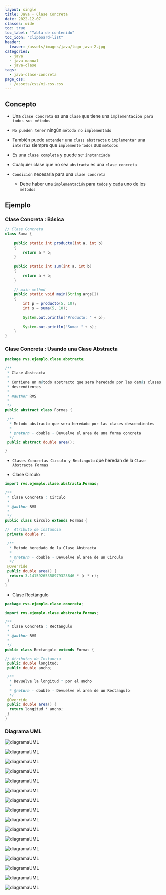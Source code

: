 ```yaml
---
layout: single
title: Java - Clase Concreta
date: 2022-12-07
classes: wide
toc: true
toc_label: "Tabla de contenido"
toc_icon: "clipboard-list"
header:
  teaser: /assets/images/java/logo-java-2.jpg
categories:
  - java
  - java-manual
  - java-clase
tags:
  - java-clase-concreta
page_css: 
  - /assets/css/mi-css.css
---
```


## Concepto

* Una ``clase concreta`` es una ``clase`` que tiene una ``implementación para todos sus métodos``

* ``No pueden tener`` ningún ``método no implementado``

* También puede ``extender`` una ``clase abstracta`` o ``implementar`` una ``interfaz`` siempre que ``implemente`` ``todos`` sus ``métodos``

* Es una ``clase completa`` y puede ser ``instanciada``

* Cualquier clase que no sea ``abstracta`` es una ``clase concreta``

* ``Condición`` necesaria para una ``clase concreta``

  * Debe haber una ``implementación`` para ``todos`` y cada uno de los ``métodos``

## Ejemplo

### Clase Concreta : Básica

```java
// Clase Concreta
class Suma {
  
    public static int producto(int a, int b)
    {
        return a * b;
    }
  
    public static int sum(int a, int b)
    {
        return a + b;
    }
  
    // main method
    public static void main(String args[])
    {
        int p = producto(5, 10);
        int s = suma(5, 10);
  
        System.out.println("Producto: " + p);
  
        System.out.println("Suma: " + s);
    }
}
```

### Clase Concreta : Usando una Clase Abstracta

```java
package rvs.ejemplo.clase.abstracta;

/**
 * Clase Abstracta
 * 
 * Contiene un método abstracto que sera heredado por las demás clases
 * descendientes
 * 
 * @author RVS
 *
 */
public abstract class Formas {

 /**
  * Metodo abstracto que sera heredado por las clases descendientes
  * 
  * @return - double - Devuelve el area de una forma concreta
  */
 public abstract double area();

}
```

* ``Clases Concretas Circulo y Rectángulo`` que heredan de la ``Clase Abstracta Formas``

* Clase Circulo

```java
import rvs.ejemplo.clase.abstracta.Formas;

/**
 * Clase Concreta : Circulo
 * 
 * @author RVS
 *
 */
public class Circulo extends Formas {

//  Atributo de instancia  
 private double r;

 /**
  * Metodo heredado de la Clase Abstracta
  * 
  * @return - double - Devuelve el area de un Circulo
  */
 @Override
 public double area() {
  return 3.14159265358979323846 * (r * r);
 }
}
```

* Clase Rectángulo

```java
package rvs.ejemplo.clase.concreta;

import rvs.ejemplo.clase.abstracta.Formas;

/**
 * Clase Concreta : Rectangulo
 * 
 * @author RVS
 *
 */
public class Rectangulo extends Formas {

// Atributos de Instancia
 public double longitud;
 public double ancho;

 /**
  * Devuelve la longitud * por el ancho
  * 
  * @return - double - Devuelve el area de un Rectangulo
  */
 @Override
 public double area() {
  return longitud * ancho;
 }
}
```

### Diagrama UML

<!-- {% capture fig_img %}
![Foo]({{ '/assets/images/unsplash-gallery-image-3.jpg' | relative_url }})
{% endcapture %}

<figure>
  {{ fig_img | markdownify | remove: "<p>" | remove: "</p>" }}
  <figcaption>Photo from Unsplash.</figcaption>
</figure>
 -->

<!-- <img src="{{ site.url }}{{ site.baseurl }}/assets/images/filename.jpg" alt=""> -->

<!-- ![Foo]({{ '/assets/images/unsplash-gallery-image-3.jpg' | relative_url }}) -->

![diagramaUML](/home/radubu20/proyecto2/blog/assets/images/diagramaUML.jpg)

<!-- https://mmistakes.github.io/minimal-mistakes/assets/images/image-alignment-300x200.jpg -->

![diagramaUML](/blog/assets/images/diagramaUML.jpg)

![diagramaUML](/radubu20/proyecto2/blog/assets/images/diagramaUML.jpg)

![diagramaUML](//radubu20/proyecto2/blog/assets/images/diagramaUML.jpg)

![diagramaUML](//proyecto2/blog/assets/images/diagramaUML.jpg)

![diagramaUML](/blog/assets/images/diagramaUML.jpg)

![diagramaUML](/assets/images/diagramaUML.jpg)

![diagramaUML](/assets/images/diagramaUML.jpg)

![diagramaUML](//assets/images/diagramaUML.jpg)

![diagramaUML](/assets/images/diagramaUML.jpg)

![diagramaUML](/assets/images/diagramaUML.jpg)

![diagramaUML](/assets/images/diagramaUML.jpg)

![diagramaUML](/assets/images/diagramaUML.jpg)

![diagramaUML](//images/diagramaUML.jpg)

![diagramaUML](/images/diagramaUML.jpg)

![diagramaUML](images/diagramaUML.jpg)